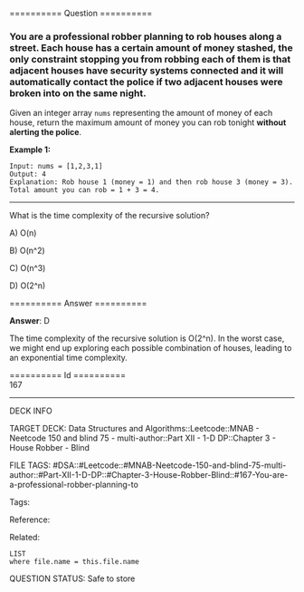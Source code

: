 ========== Question ==========  

### You are a professional robber planning to rob houses along a street. Each house has a certain amount of money stashed, the only constraint stopping you from robbing each of them is that adjacent houses have security systems connected and **it will automatically contact the police if two adjacent houses were broken into on the same night**.

Given an integer array `nums` representing the amount of money of each house, return the maximum amount of money you can rob tonight **without alerting the police**.

**Example 1:**

```
Input: nums = [1,2,3,1]
Output: 4
Explanation: Rob house 1 (money = 1) and then rob house 3 (money = 3).
Total amount you can rob = 1 + 3 = 4.
```

---

What is the time complexity of the recursive solution?

A) O(n)

B) O(n^2)

C) O(n^3)

D) O(2^n)  

========== Answer ==========  

**Answer**: D

The time complexity of the recursive solution is O(2^n). In the worst case, we might end up exploring each possible combination of houses, leading to an exponential time complexity.

========== Id ==========  
167

---

DECK INFO

TARGET DECK: Data Structures and Algorithms::Leetcode::MNAB - Neetcode 150 and blind 75 - multi-author::Part XII - 1-D DP::Chapter 3 - House Robber - Blind

FILE TAGS: #DSA::#Leetcode::#MNAB-Neetcode-150-and-blind-75-multi-author::#Part-XII-1-D-DP::#Chapter-3-House-Robber-Blind::#167-You-are-a-professional-robber-planning-to

Tags:

Reference:

Related:

```dataview
LIST
where file.name = this.file.name
```
QUESTION STATUS: Safe to store
